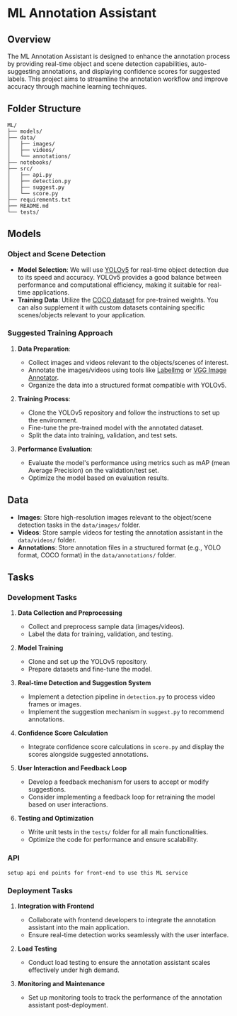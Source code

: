 # ML Annotation Assistant

## Overview

The ML Annotation Assistant is designed to enhance the annotation process by providing real-time object and scene detection capabilities, auto-suggesting annotations, and displaying confidence scores for suggested labels. This project aims to streamline the annotation workflow and improve accuracy through machine learning techniques.

## Folder Structure

```
ML/
├── models/               
├── data/                 
│   ├── images/           
│   ├── videos/           
│   └── annotations/      
├── notebooks/            
├── src/
│   ├── api.py                     
│   ├── detection.py      
│   ├── suggest.py        
│   └── score.py          
├── requirements.txt      
├── README.md             
└── tests/                
```

## Models

### Object and Scene Detection

- **Model Selection**: We will use [YOLOv5](https://github.com/ultralytics/yolov5) for real-time object detection due to its speed and accuracy. YOLOv5 provides a good balance between performance and computational efficiency, making it suitable for real-time applications.
- **Training Data**: Utilize the [COCO dataset](https://cocodataset.org/) for pre-trained weights. You can also supplement it with custom datasets containing specific scenes/objects relevant to your application.
  
### Suggested Training Approach

1. **Data Preparation**:
   - Collect images and videos relevant to the objects/scenes of interest.
   - Annotate the images/videos using tools like [LabelImg](https://github.com/tzutalin/labelImg) or [VGG Image Annotator](http://www.robots.ox.ac.uk/~vgg/software/via/).
   - Organize the data into a structured format compatible with YOLOv5.

2. **Training Process**:
   - Clone the YOLOv5 repository and follow the instructions to set up the environment.
   - Fine-tune the pre-trained model with the annotated dataset.
   - Split the data into training, validation, and test sets.

3. **Performance Evaluation**:
   - Evaluate the model's performance using metrics such as mAP (mean Average Precision) on the validation/test set.
   - Optimize the model based on evaluation results.

## Data

- **Images**: Store high-resolution images relevant to the object/scene detection tasks in the `data/images/` folder.
- **Videos**: Store sample videos for testing the annotation assistant in the `data/videos/` folder.
- **Annotations**: Store annotation files in a structured format (e.g., YOLO format, COCO format) in the `data/annotations/` folder.

## Tasks

### Development Tasks

1. **Data Collection and Preprocessing**
   - Collect and preprocess sample data (images/videos).
   - Label the data for training, validation, and testing.

2. **Model Training**
   - Clone and set up the YOLOv5 repository.
   - Prepare datasets and fine-tune the model.

3. **Real-time Detection and Suggestion System**
   - Implement a detection pipeline in `detection.py` to process video frames or images.
   - Implement the suggestion mechanism in `suggest.py` to recommend annotations.

4. **Confidence Score Calculation**
   - Integrate confidence score calculations in `score.py` and display the scores alongside suggested annotations.

5. **User Interaction and Feedback Loop**
   - Develop a feedback mechanism for users to accept or modify suggestions.
   - Consider implementing a feedback loop for retraining the model based on user interactions.

6. **Testing and Optimization**
   - Write unit tests in the `tests/` folder for all main functionalities.
   - Optimize the code for performance and ensure scalability.

### API 

    setup api end points for front-end to use this ML service

### Deployment Tasks

1. **Integration with Frontend**
   - Collaborate with frontend developers to integrate the annotation assistant into the main application.
   - Ensure real-time detection works seamlessly with the user interface.

2. **Load Testing**
   - Conduct load testing to ensure the annotation assistant scales effectively under high demand.

3. **Monitoring and Maintenance**
   - Set up monitoring tools to track the performance of the annotation assistant post-deployment.


